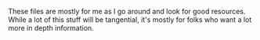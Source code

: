 These files are mostly for me as I go around and look for good resources. While a lot of this stuff will be tangential, it's mostly for folks who want a lot more in depth information. 

